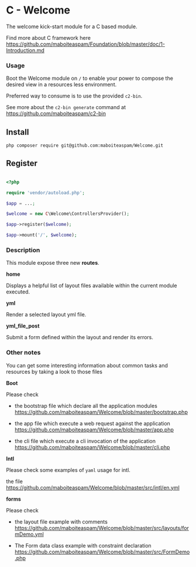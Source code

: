 # C - Welcome

The welcome kick-start module for a C based module.

Find more about C framework here https://github.com/maboiteaspam/Foundation/blob/master/doc/1-Introduction.md

### Usage

Boot the Welcome module on `/` to enable your power to compose the desired view
in a resources less environment.

Preferred way to consume is to use the provided `c2-bin`.

See more about the `c2-bin generate` command at https://github.com/maboiteaspam/c2-bin


## Install

```
php composer require git@github.com:maboiteaspam/Welcome.git
```

## Register

```php

<?php

require 'vendor/autoload.php';

$app = ...;

$welcome = new C\Welcome\ControllersProvider();

$app->register($welcome);

$app->mount('/', $welcome);

```

### Description

This module expose three new __routes__.

__home__

Displays a helpful list of layout files available within the current module executed.

__yml__

Render a selected layout yml file.

__yml_file_post__

Submit a form defined within the layout and render its errors.

### Other notes

You can get some interesting information about common tasks and resources
by taking a look to those files

__Boot__

Please check

- the bootstrap file which declare all the application modules
https://github.com/maboiteaspam/Welcome/blob/master/bootstrap.php

- the app file which execute a web request against the application
https://github.com/maboiteaspam/Welcome/blob/master/app.php

- the cli file which execute a cli invocation of the application
https://github.com/maboiteaspam/Welcome/blob/master/cli.php

__Intl__

Please check some examples of `yaml` usage for intl.

the file https://github.com/maboiteaspam/Welcome/blob/master/src/intl/en.yml

__forms__

Please check

- the layout file example with comments
https://github.com/maboiteaspam/Welcome/blob/master/src/layouts/formDemo.yml

- The Form data class example with constraint declaration
https://github.com/maboiteaspam/Welcome/blob/master/src/FormDemo.php

